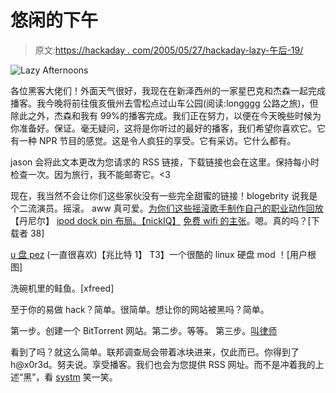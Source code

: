 # 悠闲的下午

> 原文:[https://hackaday . com/2005/05/27/hackaday-lazy-午后-19/](https://hackaday.com/2005/05/27/hackaday-lazy-afternoons-19/)

![Lazy Afternoons](img/c1bd076432aadeb51fc03dab675cfbb9.png)

各位黑客大佬们！外面天气很好，我现在在新泽西州的一家星巴克和杰森一起完成播客。我今晚将前往俄亥俄州去雪松点过山车公园(阅读:longggg 公路之旅)，但除此之外，杰森和我有 99%的播客完成。我们正在努力，以便在今天晚些时候为你准备好。保证。毫无疑问，这将是你听过的最好的播客，我们希望你喜欢它。它有一种 NPR 节目的感觉。这是令人疯狂的享受。它有采访。它什么都有。

jason 会将此文本更改为您请求的 RSS 链接，下载链接也会在这里。保持每小时检查一次。因为旅行，我不能邮寄它。<3

现在，我当然不会让你们这些家伙没有一些完全甜蜜的链接！blogebrity 说我是个二流演员。摇滚。
aww 真可爱。[为你们这些摇滚歌手制作自己的职业动作回放](http://xbox-scene.com/articles/homemade-action-replay.php)【丹尼尔】
[ipod dock pin 布局。【nickIQ】](http://pinouts.ru/data/ipod_pinout.shtml) [免费 wifi 的主张](http://free_wifi.navig8.to/)。嗯。真的吗？[下载者 38]

[u 盘 pez](http://metku.net/index.html?sect=view&n=1&path=mods/flashpez/index_eng) (一直很喜欢)【兆比特 1】
T3】一个很酷的 linux 硬盘 mod ！[用户根图]

洗碗机里的鲑鱼。[xfreed]

至于你的易做 hack？简单。很简单。想让你的网站被黑吗？简单。

第一步。创建一个 BitTorrent 网站。第二步。等等。
第三步。[叫律师](http://www.elitetorrents.org/)

看到了吗？就这么简单。联邦调查局会带着冰块进来，仅此而已。你得到了 h@x0r3d。努夫说。享受播客。我们也会为您提供 RSS 网址。而不是冲着我的上述“黑”，看 [systm](http://www.systm.org) 笑一笑。